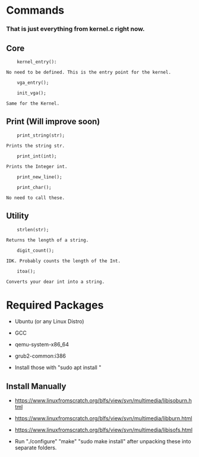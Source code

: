 # Commands

### That is just everything from kernel.c right now.

## Core

        kernel_entry():

    No need to be defined. This is the entry point for the kernel.

        vga_entry();
        
        init_vga();

    Same for the Kernel.



## Print (Will improve soon)

        print_string(str);

    Prints the string str.

        print_int(int);

    Prints the Integer int.

        print_new_line();

        print_char();

    No need to call these.

## Utility

        strlen(str);

    Returns the length of a string.

        digit_count();

    IDK. Probably counts the length of the Int.

        itoa();

    Converts your dear int into a string.

# Required Packages

- Ubuntu (or any Linux Distro)

- GCC

- qemu-system-x86_64

- grub2-common:i386

- Install those with "sudo apt install <package>"

## Install Manually

- https://www.linuxfromscratch.org/blfs/view/svn/multimedia/libisoburn.html

- https://www.linuxfromscratch.org/blfs/view/svn/multimedia/libburn.html

- https://www.linuxfromscratch.org/blfs/view/svn/multimedia/libisofs.html

- Run "./configure" "make" "sudo make install" after unpacking these into separate folders.
